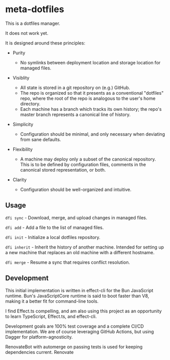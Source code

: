 # meta-dotfiles

This is a dotfiles manager.

It does not work yet.

It is designed around these principles:

* Purity
  * No symlinks between deployment location and storage location for managed files.

* Visiblity
  * All state is stored in a git repository on (e.g.) GitHub.
  * The repo is organized so that it presents as a conventional "dotfiles" repo,
    where the root of the repo is analogous to the user's home directory.
  * Each machine has a branch which tracks its own history; the repo's master
    branch represents a canonical line of history.

* Simplicity
  * Configuration should be minimal, and only necessary when deviating from sane defaults.

* Flexibility
  * A machine may deploy only a subset of the canonical repository. This is to be
    defined by configuration files, comments in the canonical stored representation,
    or both.

* Clarity
  * Configuration should be well-organized and intuitive.

## Usage

`dfi sync` - Download, merge, and upload changes in managed files.

`dfi add` - Add a file to the list of managed files.

`dfi init` - Initialize a local dotfiles repository.

`dfi inherit` - Inherit the history of another machine. Intended for setting up
a new machine that replaces an old machine with a different hostname.

`dfi merge` - Resume a sync that requires conflict resolution.

## Development

This initial implementation is written in effect-cli for the Bun JavaScript runtime.
Bun's JavaScriptCore runtime is said to boot faster than V8,
making it a better fit for command-line tools.

I find Effect.ts compelling, and am also using this project
as an opportunity to learn TypeScript, Effect.ts, and effect-cli.

Development goals are 100% test coverage and a complete CI/CD implementation.
We are of course leveraging GitHub Actions,
but using Dagger for platform-agnosticity.

RenovateBot with automerge on passing tests
is used for keeping dependencies current.
Renovate
